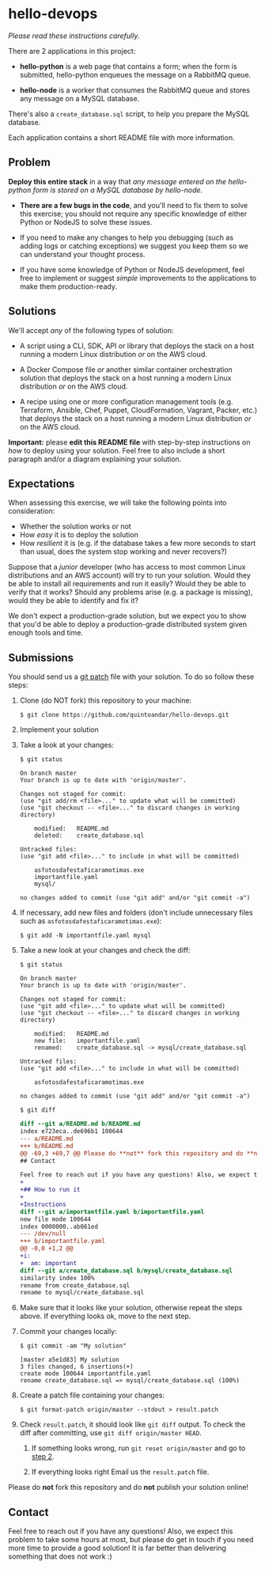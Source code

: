 # hello-devops

_Please read these instructions carefully._

There are 2 applications in this project:

* **hello-python** is a web page that contains a form; when the form is submitted, hello-python enqueues the message on a RabbitMQ queue.

* **hello-node** is a worker that consumes the RabbitMQ queue and stores any message on a MySQL database.

There's also a `create_database.sql` script, to help you prepare the MySQL database.

Each application contains a short README file with more information.

## Problem

**Deploy this entire stack** in a way that _any message entered on the hello-python form is stored on a MySQL database by hello-node_.

* **There are a few bugs in the code**, and you'll need to fix them to solve this exercise; you should not require any specific knowledge of either Python or NodeJS to solve these issues.

* If you need to make any changes to help you debugging (such as adding logs or catching exceptions) we suggest you keep them so we can understand your thought process.

* If you have some knowledge of Python or NodeJS development, feel free to implement or suggest _simple_ improvements to the applications to make them production-ready.

## Solutions

We'll accept _any_ of the following types of solution:

* A script using a CLI, SDK, API or library that deploys the stack on a host running a modern Linux distribution _or_ on the AWS cloud.

* A Docker Compose file _or_ another similar container orchestration solution that deploys the stack on a host running a modern Linux distribution _or_ on the AWS cloud.

* A recipe using one or more configuration management tools (e.g. Terraform, Ansible, Chef, Puppet, CloudFormation, Vagrant, Packer, etc.) that deploys the stack on a host running a modern Linux distribution _or_ on the AWS cloud.

**Important:** please **edit this README file** with step-by-step instructions on _how_ to deploy using your solution. Feel free to also include a short paragraph and/or a diagram explaining your solution.

## Expectations

When assessing this exercise, we will take the following points into consideration:

* Whether the solution works or not
* How _easy_ it is to deploy the solution
* How _resilient_ it is (e.g. if the database takes a few more seconds to start than usual, does the system stop working and never recovers?)

Suppose that a _junior_ developer (who has access to most common Linux distributions and an AWS account) will try to run your solution. Would they be able to install all requirements and run it easily? Would they be able to verify that it works? Should any problems arise (e.g. a package is missing), would they be able to identify and fix it?

We don't expect a production-grade solution, but we expect you to show that you'd be able to deploy a production-grade distributed system given enough tools and time.

## Submissions

You should send us a [git patch](https://git-scm.com/docs/git-format-patch) file with your solution. To do so follow these steps:

1. Clone (do NOT fork) this repository to your machine:
    ```console
    $ git clone https://github.com/quintoandar/hello-devops.git
    ```

2. <a name="step2"></a>Implement your solution

1. Take a look at your changes:

    ```console
    $ git status

    On branch master
    Your branch is up to date with 'origin/master'.

    Changes not staged for commit:
    (use "git add/rm <file>..." to update what will be committed)
    (use "git checkout -- <file>..." to discard changes in working directory)

        modified:   README.md
        deleted:    create_database.sql

    Untracked files:
    (use "git add <file>..." to include in what will be committed)

        asfotosdafestaficaramotimas.exe
        importantfile.yaml
        mysql/

    no changes added to commit (use "git add" and/or "git commit -a")
    ```

1. If necessary, add new files and folders (don't include unnecessary files such as `asfotosdafestaficaramotimas.exe`):
    ```console
    $ git add -N importantfile.yaml mysql
    ```

1. Take a new look at your changes and check the diff:
    ```console
    $ git status

    On branch master
    Your branch is up to date with 'origin/master'.

    Changes not staged for commit:
    (use "git add <file>..." to update what will be committed)
    (use "git checkout -- <file>..." to discard changes in working directory)

        modified:   README.md
        new file:   importantfile.yaml
        renamed:    create_database.sql -> mysql/create_database.sql

    Untracked files:
    (use "git add <file>..." to include in what will be committed)

        asfotosdafestaficaramotimas.exe

    no changes added to commit (use "git add" and/or "git commit -a")
    ```
    ```console
    $ git diff
    ```

    ```diff
    diff --git a/README.md b/README.md
    index e723eca..de696b1 100644
    --- a/README.md
    +++ b/README.md
    @@ -69,3 +69,7 @@ Please do **not** fork this repository and do **not** publish your solution onli
    ## Contact

    Feel free to reach out if you have any questions! Also, we expect this problem to take some hours at most, but please do get in touch if you need more time to provide a good solution! It is far better than delivering something that does not work :)
    +
    +## How to run it
    +
    +Instructions
    diff --git a/importantfile.yaml b/importantfile.yaml
    new file mode 100644
    index 0000000..ab061ed
    --- /dev/null
    +++ b/importantfile.yaml
    @@ -0,0 +1,2 @@
    +i:
    +  am: important
    diff --git a/create_database.sql b/mysql/create_database.sql
    similarity index 100%
    rename from create_database.sql
    rename to mysql/create_database.sql
    ```

1. Make sure that it looks like your solution, otherwise repeat the steps above. If everything looks ok, move to the next step.

1. Commit your changes locally:
    ```console
    $ git commit -am "My solution"

    [master a5e1d83] My solution
    3 files changed, 6 insertions(+)
    create mode 100644 importantfile.yaml
    rename create_database.sql => mysql/create_database.sql (100%)
    ```

1. Create a patch file containing your changes:
    ```console
    $ git format-patch origin/master --stdout > result.patch
    ```

1. Check `result.patch`, it should look like `git diff` output. To check the diff after committing, use `git diff origin/master HEAD`.

    1. If something looks wrong, run `git reset origin/master` and go to [step 2](#step2).

    1. If everything looks right Email us the `result.patch` file.

Please do **not** fork this repository and do **not** publish your solution online!

## Contact

Feel free to reach out if you have any questions! Also, we expect this problem to take some hours at most, but please do get in touch if you need more time to provide a good solution! It is far better than delivering something that does not work :)
